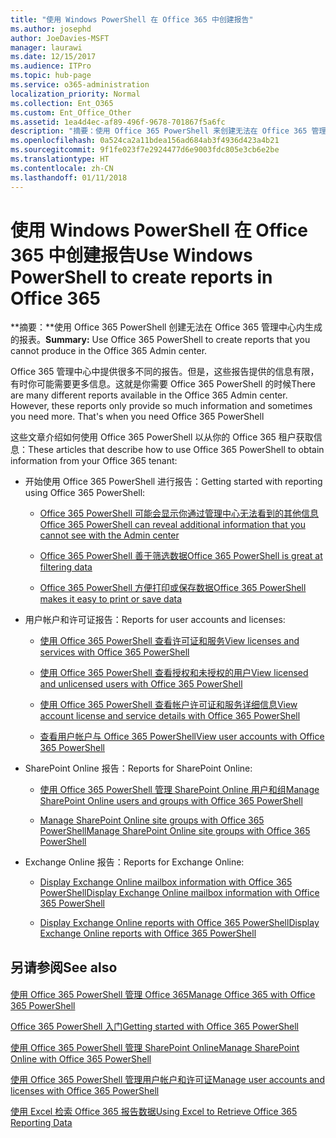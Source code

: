 ```yaml
---
title: "使用 Windows PowerShell 在 Office 365 中创建报告"
ms.author: josephd
author: JoeDavies-MSFT
manager: laurawi
ms.date: 12/15/2017
ms.audience: ITPro
ms.topic: hub-page
ms.service: o365-administration
localization_priority: Normal
ms.collection: Ent_O365
ms.custom: Ent_Office_Other
ms.assetid: 1ea4d4ec-af89-496f-9678-701867f5a6fc
description: "摘要：使用 Office 365 PowerShell 来创建无法在 Office 365 管理中心生成的报告。"
ms.openlocfilehash: 0a524ca2a11bdea156ad684ab3f4936d423a4b21
ms.sourcegitcommit: 9f1fe023f7e2924477d6e9003fdc805e3cb6e2be
ms.translationtype: HT
ms.contentlocale: zh-CN
ms.lasthandoff: 01/11/2018
---
```

# <a name="use-windows-powershell-to-create-reports-in-office-365"></a><span data-ttu-id="613e1-103">使用 Windows PowerShell 在 Office 365 中创建报告</span><span class="sxs-lookup"><span data-stu-id="613e1-103">Use Windows PowerShell to create reports in Office 365</span></span>

 <span data-ttu-id="613e1-104">**摘要：**使用 Office 365 PowerShell 创建无法在 Office 365 管理中心内生成的报表。</span><span class="sxs-lookup"><span data-stu-id="613e1-104">**Summary:** Use Office 365 PowerShell to create reports that you cannot produce in the Office 365 Admin center.</span></span>
  
<span data-ttu-id="613e1-p101">Office 365 管理中心中提供很多不同的报告。但是，这些报告提供的信息有限，有时你可能需要更多信息。这就是你需要 Office 365 PowerShell 的时候</span><span class="sxs-lookup"><span data-stu-id="613e1-p101">There are many different reports available in the Office 365 Admin center. However, these reports only provide so much information and sometimes you need more. That's when you need Office 365 PowerShell</span></span>
  
<span data-ttu-id="613e1-108">这些文章介绍如何使用 Office 365 PowerShell 以从你的 Office 365 租户获取信息：</span><span class="sxs-lookup"><span data-stu-id="613e1-108">These articles that describe how to use Office 365 PowerShell to obtain information from your Office 365 tenant:</span></span>
  
- <span data-ttu-id="613e1-109">开始使用 Office 365 PowerShell 进行报告：</span><span class="sxs-lookup"><span data-stu-id="613e1-109">Getting started with reporting using Office 365 PowerShell:</span></span>
    
  - [<span data-ttu-id="613e1-110">Office 365 PowerShell 可能会显示你通过管理中心无法看到的其他信息</span><span class="sxs-lookup"><span data-stu-id="613e1-110">Office 365 PowerShell can reveal additional information that you cannot see with the Admin center</span></span>](https://technet.microsoft.com/library/dn568034.aspx#reveal)
    
  - [<span data-ttu-id="613e1-111">Office 365 PowerShell 善于筛选数据</span><span class="sxs-lookup"><span data-stu-id="613e1-111">Office 365 PowerShell is great at filtering data</span></span>](https://technet.microsoft.com/library/dn568034.aspx#filter)
    
  - [<span data-ttu-id="613e1-112">Office 365 PowerShell 方便打印或保存数据</span><span class="sxs-lookup"><span data-stu-id="613e1-112">Office 365 PowerShell makes it easy to print or save data</span></span>](https://technet.microsoft.com/library/dn568034.aspx#printsave)
    
- <span data-ttu-id="613e1-113">用户帐户和许可证报告：</span><span class="sxs-lookup"><span data-stu-id="613e1-113">Reports for user accounts and licenses:</span></span>
    
  - [<span data-ttu-id="613e1-114">使用 Office 365 PowerShell 查看许可证和服务</span><span class="sxs-lookup"><span data-stu-id="613e1-114">View licenses and services with Office 365 PowerShell</span></span>](view-licenses-and-services-with-office-365-powershell.md)
    
  - [<span data-ttu-id="613e1-115">使用 Office 365 PowerShell 查看授权和未授权的用户</span><span class="sxs-lookup"><span data-stu-id="613e1-115">View licensed and unlicensed users with Office 365 PowerShell</span></span>](view-licensed-and-unlicensed-users-with-office-365-powershell.md)
    
  - [<span data-ttu-id="613e1-116">使用 Office 365 PowerShell 查看帐户许可证和服务详细信息</span><span class="sxs-lookup"><span data-stu-id="613e1-116">View account license and service details with Office 365 PowerShell</span></span>](view-account-license-and-service-details-with-office-365-powershell.md)
    
  - [<span data-ttu-id="613e1-117">查看用户帐户与 Office 365 PowerShell</span><span class="sxs-lookup"><span data-stu-id="613e1-117">View user accounts with Office 365 PowerShell</span></span>](view-user-accounts-with-office-365-powershell.md)
    
- <span data-ttu-id="613e1-118">SharePoint Online 报告：</span><span class="sxs-lookup"><span data-stu-id="613e1-118">Reports for SharePoint Online:</span></span>
    
  - <span data-ttu-id="613e1-119">[使用 Office 365 PowerShell 管理 SharePoint Online 用户和组](http://technet.microsoft.com/library/9680af2e-a965-4e62-92ee-da72105c7800.aspx)</span><span class="sxs-lookup"><span data-stu-id="613e1-119">[Manage SharePoint Online users and groups with Office 365 PowerShell](http://technet.microsoft.com/library/9680af2e-a965-4e62-92ee-da72105c7800.aspx)</span></span>
    
  - <span data-ttu-id="613e1-120">[Manage SharePoint Online site groups with Office 365 PowerShell](http://technet.microsoft.com/library/122f4099-c78d-4cce-bab0-4343b04596ae.aspx)</span><span class="sxs-lookup"><span data-stu-id="613e1-120">[Manage SharePoint Online site groups with Office 365 PowerShell](http://technet.microsoft.com/library/122f4099-c78d-4cce-bab0-4343b04596ae.aspx)</span></span>
    
- <span data-ttu-id="613e1-121">Exchange Online 报告：</span><span class="sxs-lookup"><span data-stu-id="613e1-121">Reports for Exchange Online:</span></span>
    
  - <span data-ttu-id="613e1-122">[Display Exchange Online mailbox information with Office 365 PowerShell](http://technet.microsoft.com/library/13843002-56ca-4b75-81c5-84386522b01b.aspx)</span><span class="sxs-lookup"><span data-stu-id="613e1-122">[Display Exchange Online mailbox information with Office 365 PowerShell](http://technet.microsoft.com/library/13843002-56ca-4b75-81c5-84386522b01b.aspx)</span></span>
    
  - <span data-ttu-id="613e1-123">[Display Exchange Online reports with Office 365 PowerShell](http://technet.microsoft.com/library/4873a063-9fc4-4ed9-826a-6e935fef61d4.aspx)</span><span class="sxs-lookup"><span data-stu-id="613e1-123">[Display Exchange Online reports with Office 365 PowerShell](http://technet.microsoft.com/library/4873a063-9fc4-4ed9-826a-6e935fef61d4.aspx)</span></span>
    
## <a name="see-also"></a><span data-ttu-id="613e1-124">另请参阅</span><span class="sxs-lookup"><span data-stu-id="613e1-124">See also</span></span>

#### 

[<span data-ttu-id="613e1-125">使用 Office 365 PowerShell 管理 Office 365</span><span class="sxs-lookup"><span data-stu-id="613e1-125">Manage Office 365 with Office 365 PowerShell</span></span>](manage-office-365-with-office-365-powershell.md)
  
[<span data-ttu-id="613e1-126">Office 365 PowerShell 入门</span><span class="sxs-lookup"><span data-stu-id="613e1-126">Getting started with Office 365 PowerShell</span></span>](getting-started-with-office-365-powershell.md)
  
[<span data-ttu-id="613e1-127">使用 Office 365 PowerShell 管理 SharePoint Online</span><span class="sxs-lookup"><span data-stu-id="613e1-127">Manage SharePoint Online with Office 365 PowerShell</span></span>](manage-sharepoint-online-with-office-365-powershell.md)
  
[<span data-ttu-id="613e1-128">使用 Office 365 PowerShell 管理用户帐户和许可证</span><span class="sxs-lookup"><span data-stu-id="613e1-128">Manage user accounts and licenses with Office 365 PowerShell</span></span>](manage-user-accounts-and-licenses-with-office-365-powershell.md)
  
[<span data-ttu-id="613e1-129">使用 Excel 检索 Office 365 报告数据</span><span class="sxs-lookup"><span data-stu-id="613e1-129">Using Excel to Retrieve Office 365 Reporting Data</span></span>](using-excel-to-retrieve-office-365-reporting-data.md)

